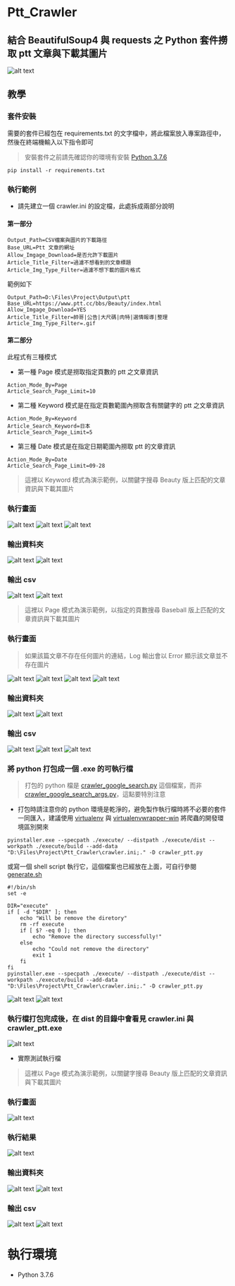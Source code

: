 # Ptt_Crawler
## 結合 BeautifulSoup4 與 requests 之 Python 套件撈取 ptt 文章與下載其圖片
![alt text](https://imgur.com/geyplre.gif)

## 教學
### 套件安裝
需要的套件已經包在 requirements.txt 的文字檔中，將此檔案放入專案路徑中，然後在終端機輸入以下指令即可
> 安裝套件之前請先確認你的環境有安裝 [Python 3.7.6](https://www.python.org/downloads/release/python-376/)
```
pip install -r requirements.txt
```

### 執行範例
* 請先建立一個 crawler.ini 的設定檔，此處拆成兩部分說明
#### 第一部分
```
Output_Path=CSV檔案與圖片的下載路徑
Base_URL=Ptt 文章的網址
Allow_Imgage_Download=是否允許下載圖片
Article_Title_Filter=過濾不想看到的文章標題
Article_Img_Type_Filter=過濾不想下載的圖片格式
```
範例如下

```
Output_Path=D:\Files\Project\Output\ptt
Base_URL=https://www.ptt.cc/bbs/Beauty/index.html
Allow_Imgage_Download=YES
Article_Title_Filter=帥哥|公告|大尺碼|肉特|選情報導|整理
Article_Img_Type_Filter=.gif
```

#### 第二部分
此程式有三種模式

* 第一種 Page 模式是撈取指定頁數的 ptt 之文章資訊

```
Action_Mode_By=Page
Article_Search_Page_Limit=10
```

* 第二種 Keyword 模式是在指定頁數範圍內撈取含有關鍵字的 ptt 之文章資訊

```
Action_Mode_By=Keyword
Article_Search_Keyword=日本
Article_Search_Page_Limit=5
```

* 第三種 Date 模式是在指定日期範圍內撈取 ptt 的文章資訊

```
Action_Mode_By=Date
Article_Search_Page_Limit=09-28
```

> 這裡以 Keyword 模式為演示範例，以關鍵字搜尋 Beauty 版上匹配的文章資訊與下載其圖片
### 執行畫面
![alt text](https://imgur.com/Pcxby0q.png)
![alt text](https://imgur.com/S3uEJKv.png)
![alt text](https://imgur.com/L8oGs34.png)

### 輸出資料夾
![alt text](https://imgur.com/pPs7h7b.png)
![alt text](https://imgur.com/yzhTtde.png)

### 輸出 csv
![alt text](https://imgur.com/rBuXcZt.png)
![alt text](https://imgur.com/uuS1lP1.png)

> 這裡以 Page 模式為演示範例，以指定的頁數搜尋 Baseball 版上匹配的文章資訊與下載其圖片
### 執行畫面
>如果該篇文章不存在任何圖片的連結，Log 輸出會以 Error 顯示該文章並不存在圖片

![alt text](https://imgur.com/L2RsFCq.png)
![alt text](https://imgur.com/3l1oELp.png)
![alt text](https://imgur.com/IE3E448.png)
![alt text](https://imgur.com/JvR9avX.png)

### 輸出資料夾
![alt text](https://imgur.com/t8ZjdBn.png)
![alt text](https://imgur.com/6OMBD2Q.png)

### 輸出 csv
![alt text](https://imgur.com/guPk2ga.png)
![alt text](https://imgur.com/kePLULX.png)
![alt text](https://imgur.com/NMVUpNF.png)


### 將 python 打包成一個 .exe 的可執行檔
> 打包的 python 檔是 [crawler_google_search.py](https://github.com/hoshisakan/Google_Search_Crawler/blob/main/crawler_google_search.py) 這個檔案，而非 [crawler_google_search_args.py](https://github.com/hoshisakan/Google_Search_Crawler/blob/main/crawler_google_search_args.py)，這點要特別注意
* 打包時請注意你的 python 環境是乾淨的，避免製作執行檔時將不必要的套件一同匯入，建議使用 [virtualenv](https://pypi.org/project/virtualenv/) 與 [virtualenvwrapper-win](https://pypi.org/project/virtualenvwrapper-win/) 將爬蟲的開發環境區別開來

```
pyinstaller.exe --specpath ./execute/ --distpath ./execute/dist --workpath ./execute/build --add-data "D:\Files\Project\Ptt_Crawler\crawler.ini;." -D crawler_ptt.py
```

或寫一個 shell script 執行它，這個檔案也已經放在上面，可自行參閱 [generate.sh](https://github.com/hoshisakan/Ptt_Crawler/blob/main/generate.sh)

```
#!/bin/sh
set -e

DIR="execute"
if [ -d "$DIR" ]; then
    echo "Will be remove the diretory"
    rm -rf execute
    if [ $? -eq 0 ]; then
        echo "Remove the directory successfully!"
    else
        echo "Could not remove the directory"
        exit 1
    fi
fi
pyinstaller.exe --specpath ./execute/ --distpath ./execute/dist --workpath ./execute/build --add-data "D:\Files\Project\Ptt_Crawler\crawler.ini;." -D crawler_ptt.py
```

![alt text](https://imgur.com/mfbTWRH.png)
![alt text](https://imgur.com/XCzf8WG.png)

### 執行檔打包完成後，在 dist 的目錄中會看見 crawler.ini 與 crawler_ptt.exe

![alt text](https://imgur.com/a9uAeSD.png)

* 實際測試執行檔

> 這裡以 Page 模式為演示範例，以關鍵字搜尋 Beauty 版上匹配的文章資訊與下載其圖片
### 執行畫面
![alt text](https://imgur.com/geyplre.gif)

### 執行結果
![alt text](https://imgur.com/ke5AH0Z.png)

### 輸出資料夾
![alt text](https://imgur.com/zNsqrJl.png)
![alt text](https://imgur.com/67Rv9iT.png)

### 輸出 csv
![alt text](https://imgur.com/6Rm1893.png)
![alt text](https://imgur.com/5aUSqEM.png)

# 執行環境
* Python 3.7.6